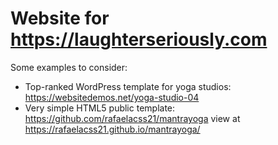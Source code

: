# Website for https://laughterseriously.com

Some examples to consider:

* Top-ranked WordPress template for yoga studios: https://websitedemos.net/yoga-studio-04
* Very simple HTML5 public template: https://github.com/rafaelacss21/mantrayoga view at https://rafaelacss21.github.io/mantrayoga/
